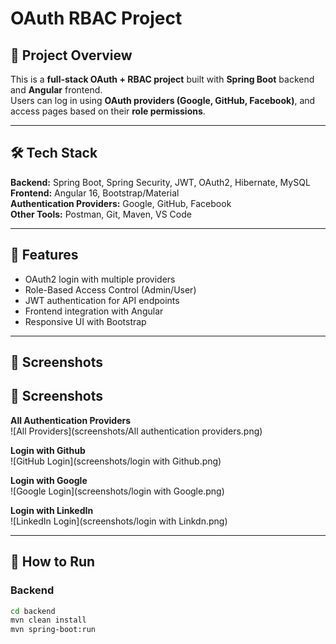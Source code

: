 # OAuth RBAC Project

## 🔑 Project Overview
This is a **full-stack OAuth + RBAC project** built with **Spring Boot** backend and **Angular** frontend.  
Users can log in using **OAuth providers (Google, GitHub, Facebook)**, and access pages based on their **role permissions**.

---

## 🛠️ Tech Stack

**Backend:** Spring Boot, Spring Security, JWT, OAuth2, Hibernate, MySQL  
**Frontend:** Angular 16, Bootstrap/Material  
**Authentication Providers:** Google, GitHub, Facebook  
**Other Tools:** Postman, Git, Maven, VS Code

---

## 🎯 Features

- OAuth2 login with multiple providers  
- Role-Based Access Control (Admin/User)  
- JWT authentication for API endpoints  
- Frontend integration with Angular  
- Responsive UI with Bootstrap

---

## 📸 Screenshots
## 📸 Screenshots

**All Authentication Providers**  
![All Providers](screenshots/All authentication providers.png)

**Login with Github**  
![GitHub Login](screenshots/login with Github.png)

**Login with Google**  
![Google Login](screenshots/login with Google.png)

**Login with LinkedIn**  
![LinkedIn Login](screenshots/login with Linkdn.png)


---

## 🚀 How to Run

### Backend
```bash
cd backend
mvn clean install
mvn spring-boot:run
